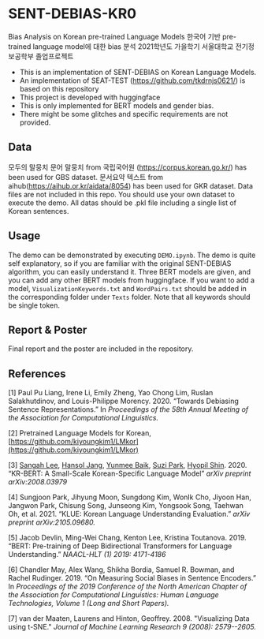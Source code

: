 # SENT-DEBIAS-KR0
Bias Analysis on Korean pre-trained Language Models 
한국어 기반 pre-trained language model에 대한 bias 분석
2021학년도 가을학기 서울대학교 전기정보공학부 졸업프로젝트 

- This is an implementation of SENT-DEBIAS on Korean Language Models.
- An implementation of SEAT-TEST (https://github.com/tkdrnjs0621/) is based on this repository
- This project is developed with huggingface 
- This is only implemented for BERT models and  gender bias.
- There might be some glitches and specific requirements are not provided.

## Data
모두의 말뭉치 문어 말뭉치 from 국립국어원 (https://corpus.korean.go.kr/) has been used for GBS dataset.
문서요약 텍스트 from aihub(https://aihub.or.kr/aidata/8054) has been used for GKR dataset.
Data files are not included in this repo. You should use your own dataset to execute the demo.
All datas should be .pkl file including a single list of Korean sentences.

## Usage
The demo can be demonstrated by executing `DEMO.ipynb`.
The demo is quite self explanatory, so if you are familiar with the original SENT-DEBIAS algorithm, you can easily understand it.
Three BERT models are given, and you can add any other BERT models from huggingface.
If you want to add a model, `VisualizationKeywords.txt` and `WordPairs.txt` should be added in the corresponding folder under `Texts` folder. Note that all keywords should be single token.


## Report & Poster
Final report and the poster are included in the repository.

## References

[1] Paul Pu Liang, Irene Li, Emily Zheng, Yao Chong Lim, Ruslan Salakhutdinov, and Louis-Philippe Morency. 2020. “Towards Debiasing Sentence Representations.” In _Proceedings of the 58th Annual Meeting of the Association for Computational Linguistics._

[2] Pretrained Language Models for Korean, [https://github.com/kiyoungkim1/LMkor](https://github.com/kiyoungkim1/LMkor)

[3] [Sangah Lee](https://arxiv.org/search/cs?searchtype=author&query=Lee%2C+S), [Hansol Jang](https://arxiv.org/search/cs?searchtype=author&query=Jang%2C+H), [Yunmee Baik](https://arxiv.org/search/cs?searchtype=author&query=Baik%2C+Y), [Suzi Park](https://arxiv.org/search/cs?searchtype=author&query=Park%2C+S), [Hyopil Shin](https://arxiv.org/search/cs?searchtype=author&query=Shin%2C+H). 2020. “KR-BERT: A Small-Scale Korean-Specific Language Model” _arXiv preprint arXiv:2008.03979_

[4] Sungjoon Park, Jihyung Moon, Sungdong Kim, WonIk Cho, Jiyoon Han, Jangwon Park, Chisung Song, Junseong Kim, Yongsook Song, Taehwan Oh, et al. 2021. “KLUE: Korean Language Understanding Evaluation.” _arXiv preprint arXiv:2105.09680._

[5] Jacob Devlin, Ming-Wei Chang, Kenton Lee, Kristina Toutanova. 2019. “BERT: Pre-training of Deep Bidirectional Transformers for Language Understanding.” _NAACL-HLT (1) 2019: 4171-4186_

[6] Chandler May, Alex Wang, Shikha Bordia, Samuel R. Bowman, and Rachel Rudinger. 2019. “On Measuring Social Biases in Sentence Encoders.” In _Proceedings of the 2019 Conference of the North American Chapter of the Association for Computational Linguistics: Human Language Technologies, Volume 1 (Long and Short Papers)._

[7] van der Maaten, Laurens and Hinton, Geoffrey. 2008. "Visualizing Data using t-SNE." _Journal of Machine Learning Research 9 (2008): 2579--2605._
